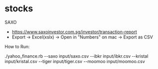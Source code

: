# stocks

SAXO
- https://www.saxoinvestor.com.sg/investor/transaction-report
- Export -> Excel(xslx) -> Open in "Numbers" on mac -> Export as CSV 

How to Run:

./yahoo_finance.rb --saxo input/saxo.csv --ibkr input/ibkr.csv --kristal input/kristal.csv --tiger input/tiger.csv --moomoo input/moomoo.csv